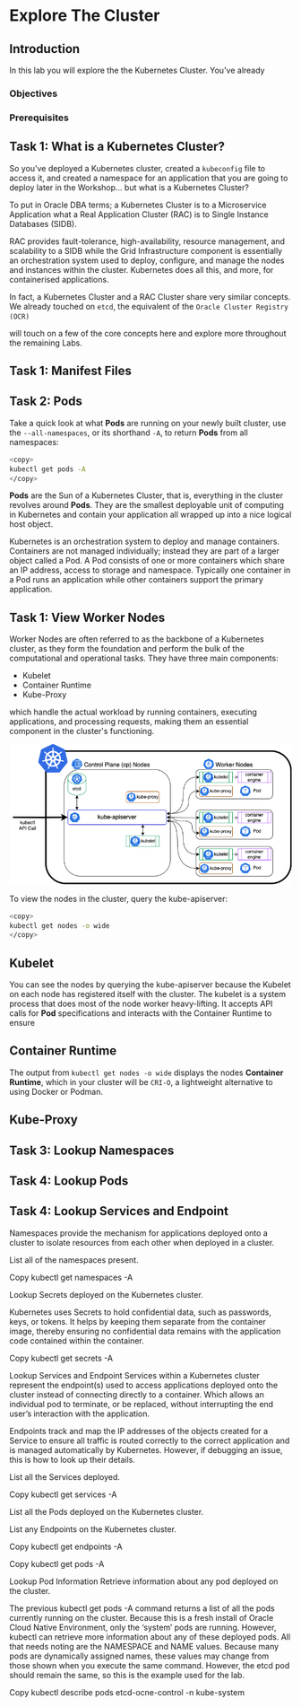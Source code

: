 # Explore The Cluster

## Introduction

In this lab you will explore the the Kubernetes Cluster.  You've already 

### Objectives

### Prerequisites

## Task 1: What is a Kubernetes Cluster?

So you've deployed a Kubernetes cluster, created a `kubeconfig` file to access it, and created a namespace for an application that you are going to deploy later in the Workshop... but what is a Kubernetes Cluster?

To put in Oracle DBA terms; a Kubernetes Cluster is to a Microservice Application what a Real Application Cluster (RAC) is to Single Instance Databases (SIDB).  

RAC provides fault-tolerance, high-availability, resource management, and scalability to a SIDB while the Grid Infrastructure component is essentially an orchestration system used to deploy, configure, and manage the nodes and instances within the cluster.  Kubernetes does all this, and more, for containerised applications.

In fact, a Kubernetes Cluster and a RAC Cluster share very similar concepts.  We already touched on `etcd`, the equivalent of the `Oracle Cluster Registry (OCR)` 


will touch on a few of the core concepts here and explore more throughout the remaining Labs.

## Task 1: Manifest Files

## Task 2: Pods



Take a quick look at what **Pods** are running on your newly built cluster, use the `--all-namespaces`, or its shorthand `-A`, to return **Pods** from all namespaces:

```bash
<copy>
kubectl get pods -A
</copy>
```



**Pods** are the Sun of a Kubernetes Cluster, that is, everything in the cluster revolves around **Pods**.  They are the smallest deployable unit of computing in Kubernetes and contain your application all wrapped up into a nice logical host object.




Kubernetes is an orchestration system to deploy and manage containers. Containers are not managed
individually; instead they are part of a larger object called a Pod. A Pod consists of one or more containers which share an
IP address, access to storage and namespace. Typically one container in a Pod runs an application while other containers
support the primary application.



## Task 1: View Worker Nodes

Worker Nodes are often referred to as the backbone of a Kubernetes cluster, as they form the foundation and perform the bulk of the computational and operational tasks. They have three main components:

* Kubelet
* Container Runtime
* Kube-Proxy

which handle the actual workload by running containers, executing applications, and processing requests, making them an essential component in the cluster's functioning.

![Worker Nodes](images/worker_nodes.png "Worker Nodes")

To view the nodes in the cluster, query the kube-apiserver:

```bash
<copy>
kubectl get nodes -o wide
</copy>
```

## Kubelet

You can see the nodes by querying the kube-apiserver because the Kubelet on each node has registered itself with the cluster.  The kubelet is a system process that does most of the node worker heavy-lifting.  It  accepts API calls for **Pod** specifications and interacts with the Container Runtime to ensure   

## Container Runtime

The output from `kubectl get nodes -o wide` displays the nodes **Container Runtime**, which in your cluster will be `CRI-O`, a lightweight alternative to using Docker or Podman.  



## Kube-Proxy



## Task 3: Lookup Namespaces


## Task 4: Lookup Pods


## Task 4: Lookup Services and Endpoint
Namespaces provide the mechanism for applications deployed onto a cluster to isolate resources from each other when deployed in a cluster.

List all of the namespaces present.


Copy
kubectl get namespaces -A


Lookup Secrets deployed on the Kubernetes cluster.

Kubernetes uses Secrets to hold confidential data, such as passwords, keys, or tokens. It helps by keeping them separate from the container image, thereby ensuring no confidential data remains with the application code contained within the container.


Copy
kubectl get secrets -A

Lookup Services and Endpoint
Services within a Kubernetes cluster represent the endpoint(s) used to access applications deployed onto the cluster instead of connecting directly to a container. Which allows an individual pod to terminate, or be replaced, without interrupting the end user’s interaction with the application.

Endpoints track and map the IP addresses of the objects created for a Service to ensure all traffic is routed correctly to the correct application and is managed automatically by Kubernetes. However, if debugging an issue, this is how to look up their details.

List all the Services deployed.


Copy
kubectl get services -A

List all the Pods deployed on the Kubernetes cluster.

List any Endpoints on the Kubernetes cluster.


Copy
kubectl get endpoints -A


Copy
kubectl get pods -A


Lookup Pod Information
Retrieve information about any pod deployed on the cluster.

The previous kubectl get pods -A command returns a list of all the pods currently running on the cluster. Because this is a fresh install of Oracle Cloud Native Environment, only the ‘system’ pods are running. However, kubectl can retrieve more information about any of these deployed pods. All that needs noting are the NAMESPACE and NAME values. Because many pods are dynamically assigned names, these values may change from those shown when you execute the same command. However, the etcd pod should remain the same, so this is the example used for the lab.


Copy
kubectl describe pods etcd-ocne-control -n kube-system

